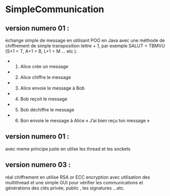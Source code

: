 # SimpleCommunication

## version numero 01 : 

échange simple de message en utilisant POO en Java avec une méthode de chiffrement de simple transposition lettre + 1, par exemple SALUT = TBMVU (S+1 = T,
A+1 = B, L+1 = M ... etc ).


-   1. Alice crée un message
-   2. Alice chiffre le message
-   3. Alice envoie le message à Bob
-   4. Bob reçoit le message
-   5. Bob déchiffre le message
-   6. Bon envoie le message à Alice « J’ai bien reçu ton message »


## version numero 01 :
avec meme principe juste en utilse les thread et les sockets


## version numero 03 :
réal chiffrement en utilise RSA or ECC encryption avec utilisation des multithread et une simple GUI pour vérifier les communications et générations des clés privée, public , les signatures ...etc.


